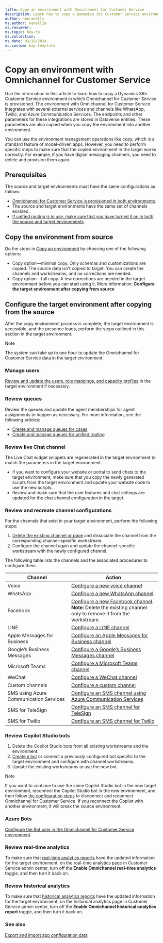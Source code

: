```yaml
---
title: Copy an environment with Omnichannel for Customer Service
description: Learn how to copy a Dynamics 365 Customer Service environment in which Omnichannel for Customer Service is provisioned.
author: neeranelli
ms.author: nenellim
ms.reviewer: 
ms.topic: how-to
ms.collection: 
ms.date: 03/28/2024
ms.custom: bap-template
---
```


# Copy an environment with Omnichannel for Customer Service

Use the information in this article to learn how to copy a Dynamics 365 Customer Service environment in which Omnichannel for Customer Service is provisioned. The environment with Omnichannel for Customer Service integrates with several external services and channels like WhatsApp, Twilio, and Azure Communication Services. The endpoints and other parameters for these integrations are stored in Dataverse entities. These parameters are also copied when you copy the environment into another environment.

You can use the environment management operations like copy, which is a standard feature of model-driven apps. However, you need to perform specific steps to make sure that the copied environment in the target works correctly. For example, if you have digital messaging channels, you need to delete and provision them again.


## Prerequisites

The source and target environments must have the same configurations as follows:

- [Omnichannel for Customer Service is provisioned in both environments](omnichannel-provision-license.md).
- The source and target environments have the same set of channels enabled.
- [If unified routing is in use, make sure that you have turned it on in both the source and target environments](../administer/provision-unified-routing.md).

## Copy the environment from source

Do the steps in [Copy an environment](/power-platform/admin/copy-environment) by choosing one of the following options:

- Copy option&mdash;minimal copy. Only schemas and customizations are copied. The source data isn't copied to target. You can create the channels and workstreams, and no corrections are needed.
- Copy option&mdash;full copy. A few corrections are needed in the target environment before you can start using it. More information: **Configure the target environment after copying from source**

## Configure the target environment after copying from the source

After the copy environment process is complete, the target environment is accessible, and the presence loads, perform the steps outlined in this section in the target environment.

> [!NOTE]
> The system can take up to one hour to update the Omnichannel for Customer Service data in the target environment.

### Manage users

[Review and update the users, role mappings, and capacity profiles](../administer/users-user-profiles.md) in the target environment if necessary.

### Review queues

Review the queues and update the agent memberships for agent assignments to happen as necessary. For more information, see the following articles:

- [Create and manage queues for cases](../administer/set-up-queues-manage-activities-cases.md)
- [Create and manage queues for unified routing](../administer/queues-omnichannel.md)
 
### Review live Chat channel

The Live Chat widget snippets are regenerated in the target environment to match the parameters in the target environment.

- If you want to configure your website or portal to send chats to the target environment, make sure that you copy the newly generated scripts from the target environment and update your website code to use the new scripts.
- Review and make sure that the user features and chat settings are updated for the chat channel configuration in the target.
 

### Review and recreate channel configurations

For the channels that exist in your target environment, perform the following steps:

1. [Delete the existing channel or page](../administer/delete-channel.md) and dissociate the channel from the corresponding channel-specific workstream.
1. Configure the channel again and update the channel-specific workstream with the newly configured channel.

The following table lists the channels and the associated procedures to configure them.

| Channel                      | Action         |
|------------------------------|----------------|
| Voice                        | [Configure a new voice channel](../administer/voice-channel-inbound-calling.md) |
| WhatsApp                     | [Configure a new WhatsApp channel](../administer/configure-whatsapp-channel.md).|
| Facebook                     | [Configure a new Facebook channel](../administer/configure-facebook-channel.md). <br> **Note:** Delete the existing channel only to remove it from the workstream. |
| LINE                         | [Configure a LINE channel](../administer/configure-line-channel.md)                 |
| Apple Messages for Business  | [Configure an Apple Messages for Business channel](../administer/configure-apple-messages-for-business-channel.md) |
| Google’s Business Messages   | [Configure a Google’s Business Messages channel](../administer/configure-google-business-messages-channel.md) |
| Microsoft Teams              | [Configure a Microsoft Teams channel](../administer/configure-microsoft-teams.md) |
| WeChat                       | [Configure a WeChat channel](../administer/configure-wechat-channel.md) |
| Custom channels              | [Configure a custom channel](../develop/bring-your-own-channel.md) |
| SMS using Azure Communication Services   | [Configure an SMS channel using Azure Communication Services](../administer/configure-sms-channel-acs.md) |
| SMS for TeleSign             | [Configure an SMS channel for TeleSign](../administer/configure-sms-channel.md) |
| SMS for Twilio               | [Configure an SMS channel for Twilio](../administer/configure-sms-channel-twilio.md) |


### Review Copilot Studio bots

1.	Delete the Copilot Studio bots from all existing workstreams and the environment.
2.	[Create a bot](../administer/manage-your-bots.md#add-a-bot) or connect a previously configured bot specific to the target environment and configure with channel workstreams.
3.	Update the existing workstreams to use the new bot.

> [!NOTE]
> If you want to continue to use the same Copilot Studio bot in the new target environment, reconnect the Copilot Studio bot in the new environment, and then follow [the configuration steps](/microsoft-copilot-studio/configuration-hand-off-omnichannel?tabs=webApp#manage-your-copilots-omnichannel-capabilities) to disconnect and reconnect Omnichannel for Customer Service. If you reconnect the Copilot with another environment, it will break the source environment.

### Azure Bots

[Configure the Bot user in the Omnichannel for Customer Service environment](../administer/configure-bot-azure.md#integrate-azure-bots-with-omnichannel-for-customer-service).
 
### Review real-time analytics

To make sure that [real-time analytics reports](../administer/enable-realtime-analytics-dashboard-administrator.md) have the updated information for the target environment, on the real-time analytics page in Customer Service admin center, turn off the **Enable Omnichannel real-time analytics** toggle, and then turn it back on.


### Review historical analytics

To make sure that [historical analytics reports](../administer/oc-historical-analytics-reports.md) have the updated information for the target environment, on the historical analytics page in Customer Service admin center, turn off the **Enable Omnichannel historical analytics report** toggle, and then turn it back on.


### See also

[Export and import app configuration data](export-import-omnichannel-data.md)  

